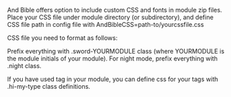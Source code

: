 And Bible offers option to include custom CSS and fonts in module zip files.
Place your CSS file under module directory (or subdirectory), and define CSS file path in config file with
AndBibleCSS=path-to/yourcssfile.css

CSS file you need to format as follows:

Prefix everything with .sword-YOURMODULE class (where YOURMODULE is the module initials of your module).
For night mode, prefix everything with .night class.

If you have used <hi type="my-type"> tag in your module, you can define css for your tags with .hi-my-type class definitions.
